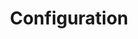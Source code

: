 ---
title: Configuration
position: 2
parameters:
  - name:
    content:
content_markdown: >-
  #### Connection Configuration


  | Field | Required? | Input Type | Description |

  | --- | --- | --- | --- |

  | `instance-name` | Yes (Eventually) | String | The instance name of this bot
  config.<br>**At this time, this field is currently not supported.&nbsp;** |

  | `server-address` | Yes | String | The address of the server to which this
  bot should connect. |

  | `server-query-port` | Yes | Integer | The query port to which your bot will
  connect. By default, most servers have this as 10011. |

  | `virtual-server-id` | Yes | Integer | The ID of the virtual server to which
  the bot is connecting. |

  | `server-query-name` | Yes | String | The server query name used for
  authentication. |

  | `server-query-password` | Yes | String | The server query password used for
  authentication. |

  | `bot-nickname` | Yes | String | The display name of the bot. |

  | `bot-slow-mode` | Yes (Eventually) | String | Whether or not the bot should
  throttle its message rate to prevent being banned for flooding the
  query.<br>**At this time, this field is not currently supported.** |


  #### Access Control List Configuration


  | &nbsp; | &nbsp; | &nbsp; | &nbsp; |

  | &nbsp; | &nbsp; | &nbsp; | &nbsp; |

  | &nbsp; | &nbsp; | &nbsp; | &nbsp; |

  | &nbsp; | &nbsp; | &nbsp; | &nbsp; |

  | &nbsp; | &nbsp; | &nbsp; | &nbsp; |


  | **Field** | **Required?** | **Input Type** | **Description** | &nbsp; | — |
  — | — | — | &nbsp; | `owner-groups` | Yes | List of Integers | The group IDs
  of groups containing only bot owners. | &nbsp; | `super-admin-groups` | Yes |
  List of Integers | The group IDs of groups containing only bot super-admins. |
  &nbsp; | `admin-groups` | Yes | List of Integers | The group IDs of groups
  containing only bot admins. | &nbsp; | `moderator-groups` | Yes | List of
  Integers | The group IDs of groups containing only bot moderators. | &nbsp; |
  `sponsor-groups` | Yes | List of Integers | The group IDs of groups containing
  only "sponsors". | &nbsp; | `blacklisted-groups` | Yes | List of Integers |
  The group IDs of groups containing only users who are not allowed to use bot
  commands. |


  #### Idle Checker Configuration


  | **Field** | **Required?** | **Input Type** | **Description** | &nbsp; | — |
  — | — | — | &nbsp; | `idle-max-time-minutes` | Yes | Integer | The time in
  minutes after which a user will be moved if they have been idle for the entire
  duration. | &nbsp; | `idle-destination-channel` | Yes | Integer | The ID of
  the channel to which idle users will be moved. | &nbsp; | `idle-ignore-groups`
  | Yes | List of Integers | The group IDs of groups containing only users who
  will not be moved for being idle. | <br>&nbsp; |
left_code_blocks:
  - code_block:
    title:
    language:
right_code_blocks:
  - code_block: "# ==============================================\r\n# ====           META INFORMATION           ====\r\n# ==============================================\r\n# = Information used to identify this bot      =\r\n# =   instance.                                =\r\n# ==============================================\r\n\r\ninstance-name: 'testInstance'\r\n\r\n# ==============================================\r\n# ====        CONNECTION INFORMATION        ====\r\n# ==============================================\r\n# = Information used to initiate the           =\r\n# =   connection to the server.                =\r\n# ==============================================\r\n\r\nserver-address: 'localhost'\r\nserver-query-port: 10011\r\nvirtual-server-id: 1\r\n\r\nserver-query-name: 'serveradmin'\r\nserver-query-password: 'ultrasecretpass'\r\n\r\nbot-nickname: 'Oh Bot Johnson'\r\nbot-slow-mode: ''"
    title: ConnectionConfig
    language:
  - code_block: "# ==============================================\r\n# ====        Idle Mover Information        ====\r\n# ==============================================\r\n# = Determines when and where to move idle     =\r\n# =   users within the server.                 =\r\n# ==============================================\r\n\r\nidle-max-time-minutes: 45\r\nidle-destination-channel: 105093\r\nidle-ignore-groups:\r\n - 38113\r\n - 38114"
    title: IdleChecker
    language:
  - code_block: "# ==============================================\r\n# ====             Instructions             ====\r\n# ==============================================\r\n# = Add groups by their ID number. Each group  =\r\n# = should be on a new line, prefixed with     =\r\n# = a hyphen (-).                              =\r\n# ==============================================\r\n\r\n# This group has access to all functions, and\r\n#   cannot be removed from its role except by\r\n#   removing them directly from the config file.\r\nowner-groups:\r\n- 6\r\n\r\n# This group has access to all function, and\r\n#   can modify the roles of all non-owner users.\r\nsuper-admin-groups:\r\n\r\n# This group has access to all functionality\r\n#   except for that involved in role and config\r\n#   management.\r\nadmin-groups:\r\n - 12\r\n\r\n# This group has access to limited versions of\r\n#   disciplinary functionality.\r\nmoderator-groups:\r\n - 15\r\n - 17\r\n - 18\r\n\r\n# This group has access only to non-functional\r\n#   (cosmetic) commands.\r\nsponsor-groups:\r\n - 16\r\n\r\n# This group cannot access any functionality of\r\n#   this program.\r\nblacklisted-groups:\r\n- 8\r\n- 10\r\n- 11"
    title: ServerGroupAccess
    language:
---